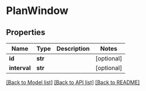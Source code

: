 # PlanWindow

## Properties
Name | Type | Description | Notes
------------ | ------------- | ------------- | -------------
**id** | **str** |  | [optional] 
**interval** | **str** |  | [optional] 

[[Back to Model list]](../README.md#documentation-for-models) [[Back to API list]](../README.md#documentation-for-api-endpoints) [[Back to README]](../README.md)


